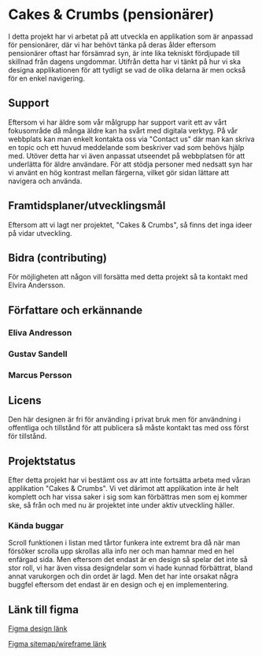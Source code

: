 # Cakes & Crumbs (pensionärer)

I detta projekt har vi arbetat på att utveckla en applikation som är anpassad för pensionärer, där vi har behövt tänka på
deras ålder eftersom pensionärer oftast har försämrad syn, är inte lika tekniskt fördjupade till skillnad från dagens
ungdommar. Utifrån detta har vi tänkt på hur vi ska designa applikationen för att tydligt se vad de olika delarna är men 
också för en enkel navigering.

## Support
Eftersom vi har äldre som vår målgrupp har support varit ett av vårt fokusområde då många äldre kan ha svårt med digitala
verktyg. På vår webbplats kan man enkelt kontakta oss via "Contact us" där man kan skriva en topic och ett huvud meddelande
som beskriver vad som behövs hjälp med. Utöver detta har vi även anpassat utseendet på webbplatsen för att underlätta för
äldre användare. För att stödja personer med nedsatt syn har vi använt en hög kontrast mellan färgerna, vilket gör sidan
lättare att navigera och använda.

## Framtidsplaner/utvecklingsmål
Eftersom att vi lagt ner projektet, "Cakes & Crumbs", så finns det inga ideer på vidar utveckling.

## Bidra (contributing)
För möjligheten att någon vill forsätta med detta projekt så ta kontakt med Elvira Andersson.

## Författare och erkännande
### Eliva Andresson
### Gustav Sandell
### Marcus Persson

## Licens
Den här designen är fri för använding i privat bruk men för användning i offentliga och tillstånd för att publicera så måste
kontakt tas med oss först för tillstånd.

## Projektstatus
Efter detta projekt har vi bestämt oss av att inte fortsätta arbeta med våran applikation "Cakes & Crumbs". Vi vet därimot
att applikation inte är helt komplett och har vissa saker i sig som kan förbättras men som ej kommer ske, så från och med nu
är projektet inte under aktiv utveckling häller.

### Kända buggar
Scroll funktionen i listan med tårtor funkera inte extremt bra då när man försöker scrolla upp skrollas alla info ner och
man hamnar med en hel enfärgad sida.  Men eftersom det endast är en design så spelar det inte så stor roll, vi har även 
vissa designdelar som vi hade kunnad förbättrat, bland annat varukorgen och din ordet är lagd. Men det har inte orsakat
några buggfel eftersom det endast är en design och ej en implementering.

## Länk till figma
[Figma design länk](https://www.figma.com/design/rxAVog3VAVG80zSJMQy2tM/Cakes-%26-Crumbs?node-id=0-1&t=YLxnU2mt9esHSXoU-1)

[Figma sitemap/wireframe länk](https://www.figma.com/design/ytfpxRx9mDmsMwfQBGKWRD/SiteMap?m=auto&t=UCaNj82xg6koO1Sx-1)

